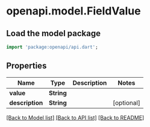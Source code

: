 # openapi.model.FieldValue

## Load the model package
```dart
import 'package:openapi/api.dart';
```

## Properties
Name | Type | Description | Notes
------------ | ------------- | ------------- | -------------
**value** | **String** |  | 
**description** | **String** |  | [optional] 

[[Back to Model list]](../README.md#documentation-for-models) [[Back to API list]](../README.md#documentation-for-api-endpoints) [[Back to README]](../README.md)


